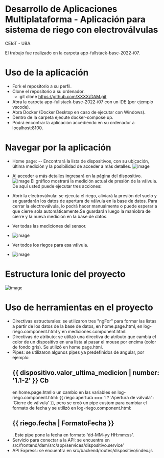 # Desarrollo de Aplicaciones Multiplataforma - Aplicación para sistema de riego con electroválvulas
CEIoT - UBA

El trabajo fue realizado en la carpeta app-fullstack-base-2022-i07.

# Uso de la aplicación
* Fork el repositorio a su perfil.
* Clone el repositorio a su ordenador.
  - git clone https://github.com/XXXX/DAM.git
* Abra la carpeta app-fullstack-base-2022-i07 con un IDE (por ejemplo vscode).
* Abra Docker (Docker Desktop en caso de ejecutar con Windows).
* Dentro de la carpeta ejecute docker-compose up.
* Podrá encontrar la aplicación accediendo en su ordenador a localhost:8100.

# Navegar por la aplicación
* Home page:
-- Encontrará la lista de dispositivos, con su ubicación, última medición y la posibilidad de acceder a más detalles.
![image](https://github.com/joelspak/DAM/assets/63516957/6cc626ed-520e-42d1-9b9c-4fbd793b65a2)

* Al acceder a más detalles ingresará en la página del dispositivo.
  ![image](https://github.com/joelspak/DAM/assets/63516957/1a91b4ca-99bc-4a8e-9425-248160a20746)
El gráfico mostrará la medición actual de presión de la válvula. De aquí usted puede ejecutar tres acciones:
* Abrir la electroválvula: se ejecuta el riego, aliviará la presión del suelo y se guardarán los datos de apertura de válvula en la base de datos. Para cerrar la electroválvula, lo podrá hacer manualmente o puede esperar a que cierre sola automáticamente.Se guardarán luego la maniobra de cierre y la nueva medición en la base de datos.
* Ver todas las mediciones del sensor.
  
 - ![image](https://github.com/joelspak/DAM/assets/63516957/4550546a-c813-4d76-a1c6-61fd73d557cd)

* Ver todos los riegos para esa válvula.
  
- ![image](https://github.com/joelspak/DAM/assets/63516957/5a1243cc-9c3d-45e9-80e7-2591e09e67ec)

# Estructura Ionic del proyecto

![image](https://github.com/joelspak/DAM/assets/63516957/e4813aef-ddf9-4301-a3fa-bbd979418fa8)

# Uso de herramientas en el proyecto
* Directivas estructurales: se utilizaron tres "ngFor" para formar las listas a partir de los datos de la base de datos, en home.page.html, en log-riego.component.html y en mediciones.component.html.
* Directivas de atributo: se utilizó una directiva de atributo que cambia el color de un dispositivo en una lista al pasar el mouse por encima (color de fondo gris). Se utilizó en home.page.html.
* Pipes: se utilizaron algunos pipes ya predefinidos de angular, por ejemplo <h2>{{ dispositivo.valor_ultima_medicion | number: '1.1-2' }} Cb</h2> en home.page.html o un cambio en las variables en log-riego.component.html: <ion-col>{{ riego.apertura === 1 ? 'Apertura de válvula' : 'Cierre de válvula' }}</ion-col>, pero se creó un pipe custom para cambiar el formato de fecha y se utilizó en log-riego.component.html: <ion-col size="3"><h2>{{ riego.fecha | FormatoFecha }}</h2></ion-col>. Este pipe pone la fecha en formato 'dd-MM-yy HH:mm:ss'.
* Servicio para conectar a la API: se encuentra en src/frontend/dam/src/app/services/dispositivo.service'
* API Express: se encuentra en src/backend/routes/dispositivo/index.js







